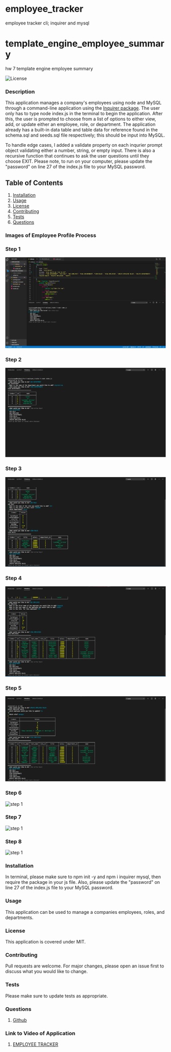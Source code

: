 # employee_tracker
employee tracker cli; inquirer and  mysql 



# template_engine_employee_summary
hw 7 template engine employee summary 


![License](https://img.shields.io/badge/License-MIT-yellow.svg)

### Description
This application manages a company's employees using node and MySQL through a command-line application using the [Inquirer package](https://www.npmjs.com/package/inquirer). The user only has to type node index.js in the terminal to begin the application. After this, the user is prompted to choose from a list of options to either view, add, or update either an employee, role, or department. The application already has a built-in data table and table data for reference found in the schema.sql and seeds.sql file respectively; this should be input into MySQL.  

To handle edge cases, I added a validate property on each inqurier prompt object validating either a number, string, or empty input. There is also a recursive function that continues to ask the user questions until they choose EXIT. Please note, to run on your computer, please update the "password" on line 27 of the index.js file to your MySQL password. 

    
## Table of Contents
1. [Installation](#installation)
2. [Usage](#usage)
3. [License](#license)
4. [Contributing](#contributing)
5. [Tests](#tests)
6. [Questions](#questions)

### Images of Employee Profile Process

### Step 1

![step 1](assets/step1.png)

### Step 2

![step 1](assets/step2.png)

### Step 3

![step 1](assets/step3.png)

### Step 4

![step 1](assets/step4.png)

### Step 5

![step 1](assets/step5.png)

### Step 6

![step 1](assets/step6.png)

### Step 7

![step 1](assets/step7.png)

### Step 8

![step 1](assets/step8.png)


### Installation
In terminal, please make sure to npm init -y and npm i inquirer mysql, then require the package in your js file. Also, please update the "password" on line 27 of the index.js file to your MySQL password. 

### Usage
This application can be used to manage a companies employees, roles, and departments. 

### License 

This application is covered under MIT.


### Contributing 
Pull requests are welcome. For major changes, please open an issue first to discuss what you would like to change.

### Tests
Please make sure to update tests as appropriate.


### Questions
1. [Github](https://github.com/nicoleremy95)

### Link to Video of Application
1. [EMPLOYEE TRACKER](https://drive.google.com/file/d/1XIR5b5sHZqeSox2YTBNKxbk67N34_sH-/view?usp=sharing)
    
    